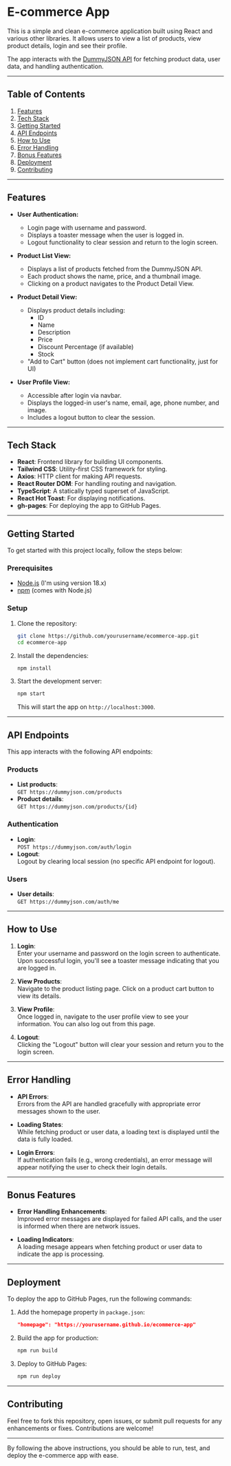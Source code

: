 # E-commerce App

This is a simple and clean e-commerce application built using React and various other libraries. It allows users to view a list of products, view product details, login and see their profile.

The app interacts with the [DummyJSON API](https://dummyjson.com) for fetching product data, user data, and handling authentication.

---

## Table of Contents

1. [Features](#features)
2. [Tech Stack](#tech-stack)
3. [Getting Started](#getting-started)
4. [API Endpoints](#api-endpoints)
5. [How to Use](#how-to-use)
6. [Error Handling](#error-handling)
7. [Bonus Features](#bonus-features)
8. [Deployment](#deployment)
9. [Contributing](#contributing)

---

## Features

- **User Authentication:**

  - Login page with username and password.
  - Displays a toaster message when the user is logged in.
  - Logout functionality to clear session and return to the login screen.

- **Product List View:**

  - Displays a list of products fetched from the DummyJSON API.
  - Each product shows the name, price, and a thumbnail image.
  - Clicking on a product navigates to the Product Detail View.

- **Product Detail View:**

  - Displays product details including:
    - ID
    - Name
    - Description
    - Price
    - Discount Percentage (if available)
    - Stock
  - "Add to Cart" button (does not implement cart functionality, just for UI)

- **User Profile View:**
  - Accessible after login via navbar.
  - Displays the logged-in user's name, email, age, phone number, and image.
  - Includes a logout button to clear the session.

---

## Tech Stack

- **React**: Frontend library for building UI components.
- **Tailwind CSS**: Utility-first CSS framework for styling.
- **Axios**: HTTP client for making API requests.
- **React Router DOM**: For handling routing and navigation.
- **TypeScript**: A statically typed superset of JavaScript.
- **React Hot Toast**: For displaying notifications.
- **gh-pages**: For deploying the app to GitHub Pages.

---

## Getting Started

To get started with this project locally, follow the steps below:

### Prerequisites

- [Node.js](https://nodejs.org/) (I'm using version 18.x)
- [npm](https://npmjs.com/) (comes with Node.js)

### Setup

1. Clone the repository:

   ```bash
   git clone https://github.com/yourusername/ecommerce-app.git
   cd ecommerce-app
   ```

2. Install the dependencies:

   ```bash
   npm install
   ```

3. Start the development server:
   ```bash
   npm start
   ```
   This will start the app on `http://localhost:3000`.

---

## API Endpoints

This app interacts with the following API endpoints:

### Products

- **List products**:  
  `GET https://dummyjson.com/products`
- **Product details**:  
  `GET https://dummyjson.com/products/{id}`

### Authentication

- **Login**:  
  `POST https://dummyjson.com/auth/login`
- **Logout**:  
  Logout by clearing local session (no specific API endpoint for logout).

### Users

- **User details**:  
  `GET https://dummyjson.com/auth/me`

---

## How to Use

1. **Login**:  
   Enter your username and password on the login screen to authenticate. Upon successful login, you'll see a toaster message indicating that you are logged in.

2. **View Products**:  
   Navigate to the product listing page. Click on a product cart button to view its details.

3. **View Profile**:  
   Once logged in, navigate to the user profile view to see your information. You can also log out from this page.

4. **Logout**:  
   Clicking the "Logout" button will clear your session and return you to the login screen.

---

## Error Handling

- **API Errors**:  
  Errors from the API are handled gracefully with appropriate error messages shown to the user.

- **Loading States**:  
  While fetching product or user data, a loading text is displayed until the data is fully loaded.

- **Login Errors**:  
  If authentication fails (e.g., wrong credentials), an error message will appear notifying the user to check their login details.

---

## Bonus Features

- **Error Handling Enhancements**:  
  Improved error messages are displayed for failed API calls, and the user is informed when there are network issues.

- **Loading Indicators**:  
  A loading mesage appears when fetching product or user data to indicate the app is processing.

---

## Deployment

To deploy the app to GitHub Pages, run the following commands:

1. Add the homepage property in `package.json`:

   ```json
   "homepage": "https://yourusername.github.io/ecommerce-app"
   ```

2. Build the app for production:

   ```bash
   npm run build
   ```

3. Deploy to GitHub Pages:
   ```bash
   npm run deploy
   ```

---

## Contributing

Feel free to fork this repository, open issues, or submit pull requests for any enhancements or fixes. Contributions are welcome!

---

By following the above instructions, you should be able to run, test, and deploy the e-commerce app with ease.
